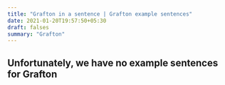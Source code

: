 ```yaml
---
title: "Grafton in a sentence | Grafton example sentences"
date: 2021-01-20T19:57:50+05:30
draft: falses
summary: "Grafton"
---
```

## Unfortunately, we have no example sentences for Grafton                 
